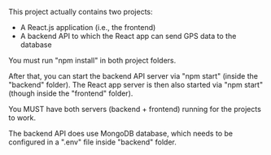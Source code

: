 This project actually contains two projects:
- A React.js application (i.e., the frontend)
- A backend API to which the React app can send GPS data to the database

You must run "npm install" in both project folders.

After that, you can start the backend API server via "npm start" (inside the "backend" folder).
The React app server is then also started via "npm start" (though inside the "frontend" folder).

You MUST have both servers (backend + frontend) running for the projects to work.

The backend API does use MongoDB database, which needs to be configured in a ".env" file inside "backend" folder.
